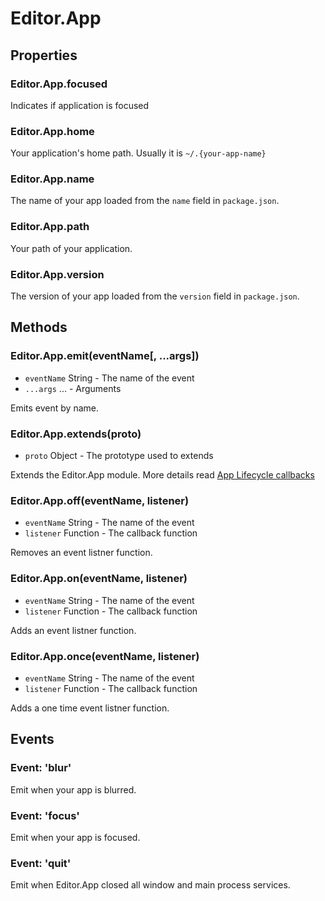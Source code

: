 # Editor.App

## Properties

### Editor.App.focused

Indicates if application is focused

### Editor.App.home

Your application's home path. Usually it is `~/.{your-app-name}`

### Editor.App.name

The name of your app loaded from the `name` field in `package.json`.

### Editor.App.path

Your path of your application.

### Editor.App.version

The version of your app loaded from the `version` field in `package.json`.

## Methods

### Editor.App.emit(eventName[, ...args])

 - `eventName` String - The name of the event
 - `...args` ... - Arguments

Emits event by name.

### Editor.App.extends(proto)

 - `proto` Object - The prototype used to extends

Extends the Editor.App module. More details read [App Lifecycle callbacks](../manual/getting-started/app-lifecycle-an-events.md)

### Editor.App.off(eventName, listener)

 - `eventName` String - The name of the event
 - `listener` Function - The callback function

Removes an event listner function.

### Editor.App.on(eventName, listener)

 - `eventName` String - The name of the event
 - `listener` Function - The callback function

Adds an event listner function.

### Editor.App.once(eventName, listener)

 - `eventName` String - The name of the event
 - `listener` Function - The callback function

Adds a one time event listner function.

## Events

### Event: 'blur'

Emit when your app is blurred.

### Event: 'focus'

Emit when your app is focused.

### Event: 'quit'

Emit when Editor.App closed all window and main process services.
